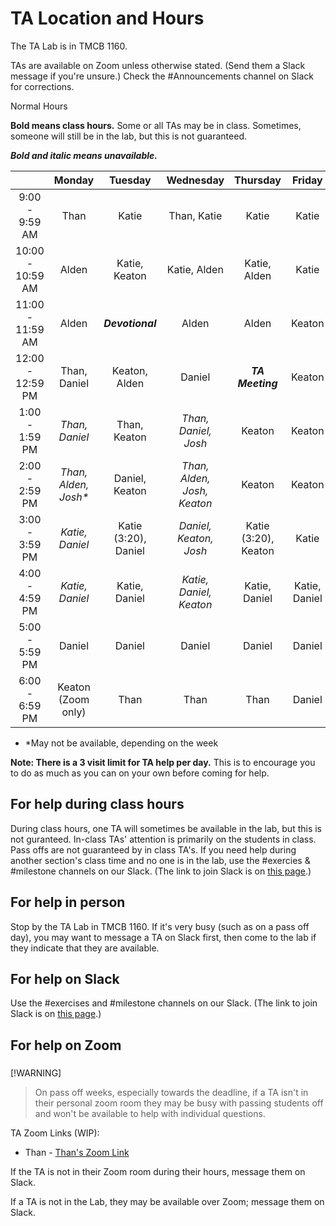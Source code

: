 # TA Location and Hours

The TA Lab is in TMCB 1160.

TAs are available on Zoom unless otherwise stated. (Send them a Slack message if you're unsure.)
Check the #Announcements channel on Slack for corrections.

Normal Hours

**Bold means class hours.** Some or all TAs may be in class. Sometimes, someone will still be in the lab, but this is not guaranteed.

**_Bold and italic means unavailable._**

|                  |        Monday         |       Tuesday        |          Wednesday          |       Thursday       |    Friday     |
| :--------------: | :-------------------: | :------------------: | :-------------------------: | :------------------: | :-----------: |
|  9:00 - 9:59 AM  |         Than          |        Katie         |         Than, Katie         |        Katie         |     Katie     |
| 10:00 - 10:59 AM |         Alden         |    Katie, Keaton     |        Katie, Alden         |     Katie, Alden     |     Katie     |
| 11:00 - 11:59 AM |         Alden         |   **_Devotional_**   |            Alden            |        Alden         |    Keaton     |
| 12:00 - 12:59 PM |     Than, Daniel      |    Keaton, Alden     |           Daniel            |   **_TA Meeting_**   |    Keaton     |
|  1:00 - 1:59 PM  |    _Than, Daniel_     |     Than, Keaton     |    _Than, Daniel, Josh_     |        Keaton        |    Keaton     |
|  2:00 - 2:59 PM  | _Than, Alden, Josh\*_ |    Daniel, Keaton    | _Than, Alden, Josh, Keaton_ |        Keaton        |    Keaton     |
|  3:00 - 3:59 PM  |    _Katie, Daniel_    | Katie (3:20), Daniel |   _Daniel, Keaton, Josh_    | Katie (3:20), Keaton |     Katie     |
|  4:00 - 4:59 PM  |    _Katie, Daniel_    |    Katie, Daniel     |   _Katie, Daniel, Keaton_   |    Katie, Daniel     | Katie, Daniel |
|  5:00 - 5:59 PM  |        Daniel         |        Daniel        |           Daniel            |        Daniel        |    Daniel     |
|  6:00 - 6:59 PM  |  Keaton (Zoom only)   |         Than         |            Than             |         Than         |    Daniel     |

- \*May not be available, depending on the week

**Note: There is a 3 visit limit for TA help per day.** This is to encourage you to do as much as you can on your own before coming for help.

## For help during class hours

During class hours, one TA will sometimes be available in the lab, but this is not guranteed. In-class TAs' attention is primarily on the students in class. Pass offs are not guaranteed by in class TA's. If you need help during another section's class time and no one is in the lab, use the #exercies & #milestone channels on our Slack. (The link to join Slack is on [this page](https://github.com/BYU-CS-340/softwaredesign/blob/main/README.md).)

## For help in person

Stop by the TA Lab in TMCB 1160. If it's very busy (such as on a pass off day), you may want to message a TA on Slack first, then come to the lab if they indicate that they are available.

## For help on Slack

Use the #exercises and #milestone channels on our Slack. (The link to join Slack is on [this page](https://github.com/BYU-CS-340/softwaredesign/blob/main/README.md).)

## For help on Zoom

###

[!WARNING]
> On pass off weeks, especially towards the deadline, if a TA isn't in their personal zoom room they may be busy with passing students off and won't be available to help with individual questions.

TA Zoom Links (WIP):

- Than - [Than's Zoom Link](https://byu.zoom.us/my/ThanGerlek)

If the TA is not in their Zoom room during their hours, message them on Slack.

If a TA is not in the Lab, they may be available over Zoom; message them on Slack.
